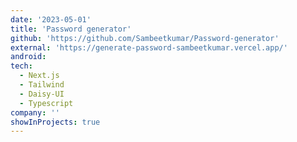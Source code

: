 ```yaml
---
date: '2023-05-01'
title: 'Password generator'
github: 'https://github.com/Sambeetkumar/Password-generator'
external: 'https://generate-password-sambeetkumar.vercel.app/'
android:
tech:
  - Next.js
  - Tailwind
  - Daisy-UI
  - Typescript
company: ''
showInProjects: true
---
```

